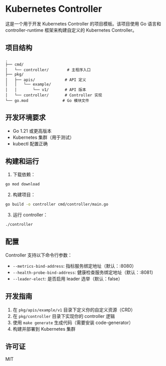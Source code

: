 # Kubernetes Controller

这是一个用于开发 Kubernetes Controller 的项目模板。该项目使用 Go 语言和 controller-runtime 框架来构建自定义的 Kubernetes Controller。

## 项目结构

```
.
├── cmd/
│   └── controller/        # 主程序入口
├── pkg/
│   ├── apis/             # API 定义
│   │   └── example/
│   │       └── v1/       # API 版本
│   └── controller/       # Controller 实现
└── go.mod               # Go 模块文件
```

## 开发环境要求

- Go 1.21 或更高版本
- Kubernetes 集群（用于测试）
- kubectl 配置正确

## 构建和运行

1. 下载依赖：
```bash
go mod download
```

2. 构建项目：
```bash
go build -o controller cmd/controller/main.go
```

3. 运行 controller：
```bash
./controller
```

## 配置

Controller 支持以下命令行参数：

- `--metrics-bind-address`: 指标服务绑定地址（默认：:8080）
- `--health-probe-bind-address`: 健康检查服务绑定地址（默认：:8081）
- `--leader-elect`: 是否启用 leader 选举（默认：false）

## 开发指南

1. 在 `pkg/apis/example/v1` 目录下定义你的自定义资源（CRD）
2. 在 `pkg/controller` 目录下实现你的 controller 逻辑
3. 使用 `make generate` 生成代码（需要安装 code-generator）
4. 构建并部署到 Kubernetes 集群

## 许可证

MIT 